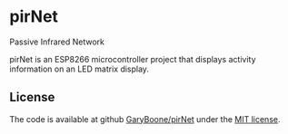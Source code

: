 # pirNet
Passive Infrared Network

pirNet is an ESP8266 microcontroller project that displays activity information on an LED matrix display.


## License ##
The code is available at github [GaryBoone/pirNet](https://github.com/GaryBoone/pirNet) under the [MIT license](http://opensource.org/licenses/mit-license.php).